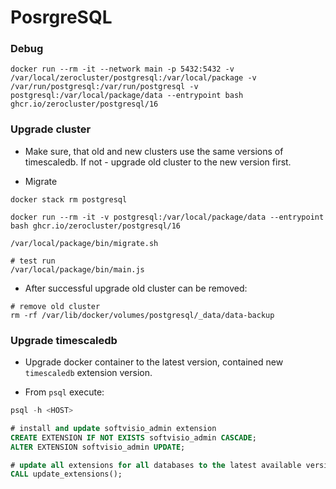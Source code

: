 # PosrgreSQL

### Debug

```shell
docker run --rm -it --network main -p 5432:5432 -v /var/local/zerocluster/postgresql:/var/local/package -v /var/run/postgresql:/var/run/postgresql -v postgresql:/var/local/package/data --entrypoint bash ghcr.io/zerocluster/postgresql/16
```

### Upgrade cluster

-   Make sure, that old and new clusters use the same versions of timescaledb. If not - upgrade old cluster to the new version first.

-   Migrate

```shell
docker stack rm postgresql

docker run --rm -it -v postgresql:/var/local/package/data --entrypoint bash ghcr.io/zerocluster/postgresql/16

/var/local/package/bin/migrate.sh

# test run
/var/local/package/bin/main.js
```

-   After successful upgrade old cluster can be removed:

```shell
# remove old cluster
rm -rf /var/lib/docker/volumes/postgresql/_data/data-backup
```

### Upgrade timescaledb

-   Upgrade docker container to the latest version, contained new `timescaledb` extension version.

-   From `psql` execute:

```sql
psql -h <HOST>

# install and update softvisio_admin extension
CREATE EXTENSION IF NOT EXISTS softvisio_admin CASCADE;
ALTER EXTENSION softvisio_admin UPDATE;

# update all extensions for all databases to the latest available versions
CALL update_extensions();
```
